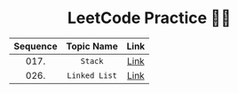 <h1 align=center> LeetCode Practice 🧑‍💻 </h1>

|Sequence|Topic Name|Link|
|:--------:|:--------:|:--------:|
|017. |```Stack```|[Link](https://leetcode.com/tag/stack)|
|026. |```Linked List```|[Link](https://leetcode.com/tag/linked-list/)|

